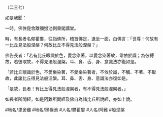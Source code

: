 （二三七）

如是我聞：

一時，佛住毘舍離獼猴池側重閣講堂。

時，有長者名郁瞿婁，往詣佛所，稽首佛足，退坐一面，白佛言：「世尊！何故有一比丘見法般涅槃？何故比丘不得見法般涅槃？」

佛告長者：「若有比丘眼識於色，愛念染著，以愛念染著故，常依於識；為彼縛故，若彼取故，不得見法般涅槃。耳、鼻、舌、身、意識法亦復如是。

「若比丘眼識於色，不愛樂染著，不愛樂染著者，不依於識，不觸、不著、不取故，此諸比丘得見法般涅槃。耳、鼻、舌、身、意識法亦復如是。

「是故，長者！有比丘得見法般涅槃者，有不得見法般涅槃者。」

如長者所問經，如是阿難所問經及佛自為諸比丘所說經，亦如上說。

#地名/毘舍離
#地名/獼猴池
#人名/鬱瞿婁
#人名/阿難
#般涅槃
